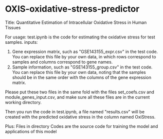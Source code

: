 # OXIS-oxidative-stress-predictor
Title: Quantitative Estimation of Intracellular Oxidative Stress in Human Tissues 

For usage:
test.ipynb is the code for estimating the oxidative stress for test samples.
inputs:
1) Gene expression matrix, such as "GSE143155_expr.csv" in the test code. You can replace this file by your own data, in which rows correspond to samples and columns correspond to gene names.
2) Sample information, such as "GSE143155_group.csv" in the test code.  You can replace this file by your own data, noting that the samples should be in the same order with the columns of the gene expression matrix.

Please put these two files in the same fold with the files set_coefs.csv and module_genes_input.csv, and make sure all these files are in the current working directory.

Then you run the code in test.ipynb, a file named "results.csv" will be created with the predicted oxidative stress in the column named OxiStress.

Plus:
Files in directory Codes are the source code for training the model and applications of this model
